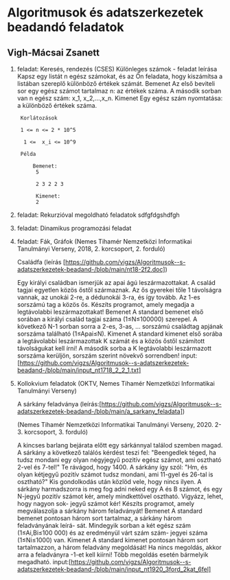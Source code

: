 # Algoritmusok és adatszerkezetek beadandó feladatok

## Vigh-Mácsai Zsanett

1. feladat: Keresés, rendezés (CSES)
        Különleges számok - feladat leírása
        Kapsz egy listát n egész számokat, és az Ön feladata, hogy kiszámítsa a listában szereplő különböző értékek számát.
        Bemenet
        Az első beviteli sor egy egész számot tartalmaz n: az értékek száma.
        A második sorban van n egész szám: x_1, x_2,...,x_n.
        Kimenet
        Egy egész szám nyomtatása: a különböző értékek száma.

        Korlátozások

        1 <= n <= 2 * 10^5

         1 <=  x_i <= 10^9

        Példa

            Bemenet:
             5

             2 3 2 2 3

             Kimenet:
             2



2. feladat: Rekurzióval megoldható feladatok
sdfgfdgshdfgh


3. feladat: Dinamikus programozási feladat


4. feladat: Fák, Gráfok (Nemes Tihamér Nemzetközi Informatikai Tanulmányi Verseny, 2018, 2. korcsoport, 2. forduló)

    Családfa (leírás [https://github.com/vigzs/Algoritmusok--s-adatszerkezetek-beadand-/blob/main/nt18-2f2.doc])

    Egy királyi családban ismerjük az apai ágú leszármazottakat. A család tagjai egyetlen közös őstől származnak. Az ős gyerekei tőle 1 távolságra vannak, az unokái 2-re, a dédunokái 3-ra, és így tovább. Az 1-es sorszámú tag a közös ős.
    Készíts programot, amely megadja a legtávolabbi leszármazottakat!
    Bemenet
    A standard bemenet első sorában a királyi család tagjai száma (1≤N≤100000) szerepel. A következő N-1 sorban sorra a 2-es, 3-as, … sorszámú családtag apjának sorszáma található (1≤Apai≤N).
    Kimenet
    A standard kimenet első sorába a legtávolabbi leszármazottak K számát és a közös őstől számított távolságukat kell írni! A második sorba a K legtávolabbi leszármazott sorszáma kerüljön, sorszám szerint növekvő sorrendben!
    input: [https://github.com/vigzs/Algoritmusok--s-adatszerkezetek-beadand-/blob/main/input_nt1718_2_2_1.txt]



5. Kollokvium feladatok (OKTV, Nemes Tihamér Nemzetközi Informatikai Tanulmányi Verseny)

    A sárkány feladványa (leírás:[https://github.com/vigzs/Algoritmusok--s-adatszerkezetek-beadand-/blob/main/a_sarkany_feladata]) 
    
    (Nemes Tihamér Nemzetközi Informatikai Tanulmányi Verseny, 2020. 2-3. korcsoport, 3. forduló)

    A kincses barlang bejárata előtt egy sárkánnyal találod szemben magad. A sárkány a következő
    találós kérdést teszi fel: "Beengedlek téged, ha tudsz mondani egy olyan négyjegyű pozitív egész
    számot, ami osztható 2-vel és 7-tel!" Te rávágod, hogy 1400. A sárkány így szól: "Hm, és olyan
    kétjegyű pozitív számot tudsz mondani, ami 11-gyel és 26-tal is osztható?" Kis gondolkodás után
    közlöd vele, hogy nincs ilyen. A sárkány harmadszorra is meg fog adni neked egy A és B számot,
    és egy N-jegyű pozitív számot kér, amely mindkettővel osztható. Vigyázz, lehet, hogy nagyon sok-
    jegyű számot kér!
    Készíts programot, amely megválaszolja a sárkány három feladványát!
    Bemenet
    A standard bemenet pontosan három sort tartalmaz, a sárkány három feladványának leírá-
    sát. Mindegyik sorban a két egész szám (1≤Ai,Bi≤100 000) és az eredményül várt szám szám-
    jegyei száma (1≤Ni≤1000) van.
    Kimenet
    A standard kimenet pontosan három sort tartalmazzon, a három feladvány megoldását!
    Ha nincs megoldás, akkor arra a feladványra -1-et kell kiírni! Több megoldás esetén bármelyik
    megadható. input:[https://github.com/vigzs/Algoritmusok--s-adatszerkezetek-beadand-/blob/main/input_nt1920_3ford_2kat_6fel]

